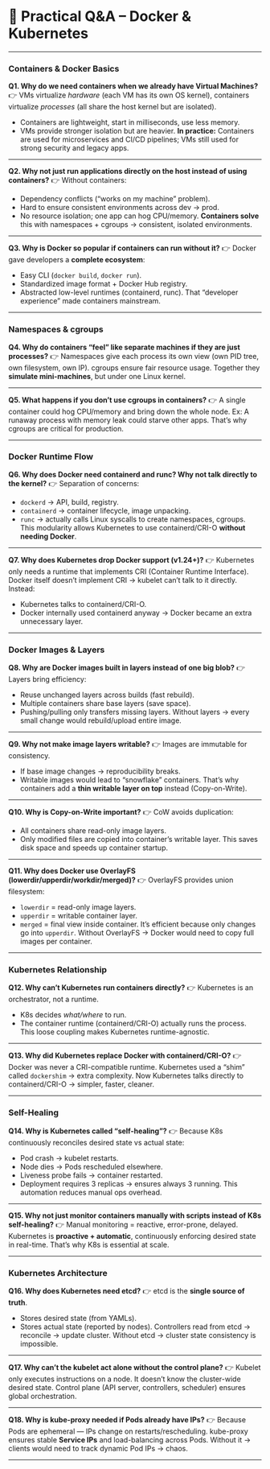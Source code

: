 # 🔑 Practical Q\&A – Docker & Kubernetes

---

### **Containers & Docker Basics**

**Q1. Why do we need containers when we already have Virtual Machines?**
👉 VMs virtualize *hardware* (each VM has its own OS kernel), containers virtualize *processes* (all share the host kernel but are isolated).

* Containers are lightweight, start in milliseconds, use less memory.
* VMs provide stronger isolation but are heavier.
  **In practice:** Containers are used for microservices and CI/CD pipelines; VMs still used for strong security and legacy apps.

---

**Q2. Why not just run applications directly on the host instead of using containers?**
👉 Without containers:

* Dependency conflicts (“works on my machine” problem).
* Hard to ensure consistent environments across dev → prod.
* No resource isolation; one app can hog CPU/memory.
  **Containers solve** this with namespaces + cgroups → consistent, isolated environments.

---

**Q3. Why is Docker so popular if containers can run without it?**
👉 Docker gave developers a **complete ecosystem**:

* Easy CLI (`docker build`, `docker run`).
* Standardized image format + Docker Hub registry.
* Abstracted low-level runtimes (containerd, runc).
  That “developer experience” made containers mainstream.

---

### **Namespaces & cgroups**

**Q4. Why do containers “feel” like separate machines if they are just processes?**
👉 Namespaces give each process its own view (own PID tree, own filesystem, own IP).
cgroups ensure fair resource usage. Together they **simulate mini-machines**, but under one Linux kernel.

---

**Q5. What happens if you don’t use cgroups in containers?**
👉 A single container could hog CPU/memory and bring down the whole node.
Ex: A runaway process with memory leak could starve other apps.
That’s why cgroups are critical for production.

---

### **Docker Runtime Flow**

**Q6. Why does Docker need containerd and runc? Why not talk directly to the kernel?**
👉 Separation of concerns:

* `dockerd` → API, build, registry.
* `containerd` → container lifecycle, image unpacking.
* `runc` → actually calls Linux syscalls to create namespaces, cgroups.
  This modularity allows Kubernetes to use containerd/CRI-O **without needing Docker**.

---

**Q7. Why does Kubernetes drop Docker support (v1.24+)?**
👉 Kubernetes only needs a runtime that implements CRI (Container Runtime Interface).
Docker itself doesn’t implement CRI → kubelet can’t talk to it directly.
Instead:

* Kubernetes talks to containerd/CRI-O.
* Docker internally used containerd anyway → Docker became an extra unnecessary layer.

---

### **Docker Images & Layers**

**Q8. Why are Docker images built in layers instead of one big blob?**
👉 Layers bring efficiency:

* Reuse unchanged layers across builds (fast rebuild).
* Multiple containers share base layers (save space).
* Pushing/pulling only transfers missing layers.
  Without layers → every small change would rebuild/upload entire image.

---

**Q9. Why not make image layers writable?**
👉 Images are immutable for consistency.

* If base image changes → reproducibility breaks.
* Writable images would lead to “snowflake” containers.
  That’s why containers add a **thin writable layer on top** instead (Copy-on-Write).

---

**Q10. Why is Copy-on-Write important?**
👉 CoW avoids duplication:

* All containers share read-only image layers.
* Only modified files are copied into container’s writable layer.
  This saves disk space and speeds up container startup.

---

**Q11. Why does Docker use OverlayFS (lowerdir/upperdir/workdir/merged)?**
👉 OverlayFS provides union filesystem:

* `lowerdir` = read-only image layers.
* `upperdir` = writable container layer.
* `merged` = final view inside container.
  It’s efficient because only changes go into `upperdir`.
  Without OverlayFS → Docker would need to copy full images per container.

---

### **Kubernetes Relationship**

**Q12. Why can’t Kubernetes run containers directly?**
👉 Kubernetes is an orchestrator, not a runtime.

* K8s decides *what/where* to run.
* The container runtime (containerd/CRI-O) actually runs the process.
  This loose coupling makes Kubernetes runtime-agnostic.

---

**Q13. Why did Kubernetes replace Docker with containerd/CRI-O?**
👉 Docker was never a CRI-compatible runtime. Kubernetes used a “shim” called `dockershim` → extra complexity.
Now Kubernetes talks directly to containerd/CRI-O → simpler, faster, cleaner.

---

### **Self-Healing**

**Q14. Why is Kubernetes called “self-healing”?**
👉 Because K8s continuously reconciles desired state vs actual state:

* Pod crash → kubelet restarts.
* Node dies → Pods rescheduled elsewhere.
* Liveness probe fails → container restarted.
* Deployment requires 3 replicas → ensures always 3 running.
  This automation reduces manual ops overhead.

---

**Q15. Why not just monitor containers manually with scripts instead of K8s self-healing?**
👉 Manual monitoring = reactive, error-prone, delayed.
Kubernetes is **proactive + automatic**, continuously enforcing desired state in real-time.
That’s why K8s is essential at scale.

---

### **Kubernetes Architecture**

**Q16. Why does Kubernetes need etcd?**
👉 etcd is the **single source of truth**.

* Stores desired state (from YAMLs).
* Stores actual state (reported by nodes).
  Controllers read from etcd → reconcile → update cluster.
  Without etcd → cluster state consistency is impossible.

---

**Q17. Why can’t the kubelet act alone without the control plane?**
👉 Kubelet only executes instructions on a node.
It doesn’t know the cluster-wide desired state.
Control plane (API server, controllers, scheduler) ensures global orchestration.

---

**Q18. Why is kube-proxy needed if Pods already have IPs?**
👉 Because Pods are ephemeral — IPs change on restarts/rescheduling.
kube-proxy ensures stable **Service IPs** and load-balancing across Pods.
Without it → clients would need to track dynamic Pod IPs → chaos.

---
